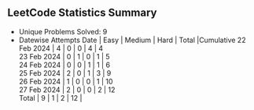 
## LeetCode Statistics Summary

- Unique Problems Solved: 9
- Datewise Attempts
   Date   |   Easy   |  Medium  |   Hard   |  Total   |Cumulative
22 Feb 2024 |  4   |   0    |  0   |   4   |     4     
23 Feb 2024 |  0   |   1    |  0   |   1   |     5     
24 Feb 2024 |  0   |   0    |  1   |   1   |     6     
25 Feb 2024 |  2   |   0    |  1   |   3   |     9     
26 Feb 2024 |  1   |   0    |  0   |   1   |     10    
27 Feb 2024 |  2   |   0    |  0   |   2   |     12    
  Total    |  9   |   1    |  2   |  12   | 


